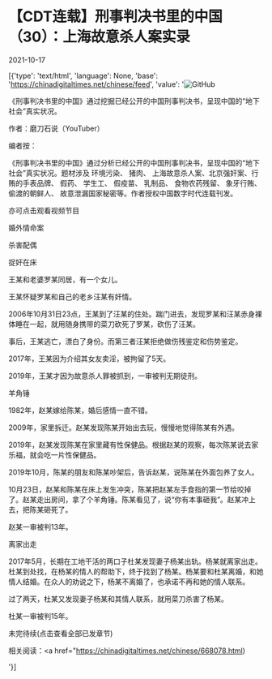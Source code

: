 # 【CDT连载】刑事判决书里的中国（30）：上海故意杀人案实录

2021-10-17

[{'type': 'text/html', 'language': None, 'base': 'https://chinadigitaltimes.net/chinese/feed', 'value': '![GitHub](https://chinadigitaltimes.net/chinese/files/2021/09/刑事判决书里的中国-791x1024.jpg)



《刑事判决书里的中国》通过挖掘已经公开的中国刑事判决书，呈现中国的“地下社会”真实状况。 

作者：磨刀石说（YouTuber）



编者按：

《刑事判决书里的中国》通过分析已经公开的中国刑事判决书，呈现中国的“地下社会”真实状况。题材涉及 环境污染、 猪肉、 上海故意杀人案、北京强奸案、行贿的手表品牌、 假药、 学生工、 假疫苗、 乳制品、 食物农药残留、 象牙行贿、 偷渡的朝鲜人、 故意泄漏国家秘密等。作者授权中国数字时代连载刊发。

亦可点击观看视频节目





婚外情命案

杀害配偶

捉奸在床

王某和老婆罗某同居，有一个女儿。

王某怀疑罗某和自己的老乡汪某有奸情。

2006年10月31日23点，王某到了汪某的住处。踹门进去，发现罗某和汪某赤身裸体睡在一起，就用随身携带的菜刀砍死了罗某，砍伤了汪某。

事后，王某逃亡，漂白了身份。而第三者汪某拒绝做伤残鉴定和伤势鉴定。

2017年，王某因为介绍其女友卖淫，被拘留了5天。

2019年，王某才因为故意杀人罪被抓到，一审被判无期徒刑。

羊角锤

1982年，赵某嫁给陈某，婚后感情一直不错。

2009年，家里拆迁。赵某发现陈某开始出去玩，慢慢地觉得陈某有外遇。

2019年，赵某发现陈某在家里藏有性保健品。根据赵某的观察，每次陈某说去家乐福，就会吃一片性保健品。

2019年10月，陈某的朋友和陈某吵架后，告诉赵某，说陈某在外面包养了女人。

10月23日，赵某和陈某在床上发生冲突，陈某把赵某左手食指的第一节给咬掉了。赵某走出房间，拿了个羊角锤。陈某看见了，说“你有本事砸我”。赵某冲上去，把陈某砸死了。

赵某一审被判13年。

离家出走

2017年5月，长期在工地干活的两口子杜某发现妻子杨某出轨。杨某就离家出走。杜某到处找，在杨某的情人的帮助下，终于找到了杨某。杨某要和杜某离婚，和她情人结婚。在众人的劝说之下，杨某不离婚了，也承诺不再和她的情人联系。

过了两天，杜某又发现妻子杨某和其情人联系，就用菜刀杀害了杨某。

杜某一审被判15年。

未完待续(点击查看全部已发章节)



相关阅读：<a href="https://chinadigitaltimes.net/chinese/668078.html)

'}]